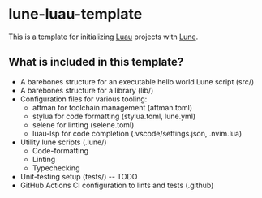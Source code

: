 # lune-luau-template

This is a template for initializing [Luau](https://luau-lang.org) projects with [Lune](https://lune-org.github.io/docs).

## What is included in this template?

- A barebones structure for an executable hello world Lune script (src/)
- A barebones structure for a library (lib/)
- Configuration files for various tooling: 
    - aftman for toolchain management (aftman.toml)
    - stylua for code formatting (stylua.toml, lune.yml)
    - selene for linting (selene.toml)
    - luau-lsp for code completion (.vscode/settings.json, .nvim.lua)
- Utility lune scripts (.lune/)
    - Code-formatting
    - Linting
    - Typechecking
- Unit-testing setup (tests/) -- TODO
- GitHub Actions CI configuration to lints and tests (.github)
